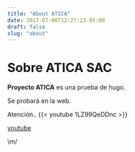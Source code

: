 ```yaml
---
title: "About ATICA"
date: 2017-07-06T12:27:23-05:00
draft: false
slug: "about"
---
```


# Sobre ATICA SAC

**Proyecto ATICA** es una prueba de hugo.

Se probará en la web.

Atención..
{{< youtube 1LZ99QeDDnc >}}
<caption><a href="https://www.youtube.com/channel/UC-XvqQUMHbAMl0X3NlsruHw" target="_blank">youtube</a></caption>

\m/